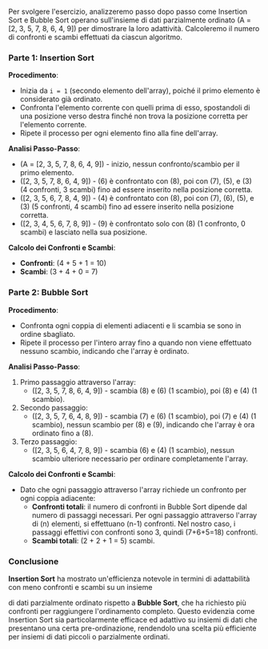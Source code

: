 Per svolgere l'esercizio, analizzeremo passo dopo passo come Insertion Sort e Bubble Sort operano sull'insieme di dati parzialmente ordinato \(A = [2, 3, 5, 7, 8, 6, 4, 9]\) per dimostrare la loro adattività. Calcoleremo il numero di confronti e scambi effettuati da ciascun algoritmo.

### Parte 1: Insertion Sort

**Procedimento**:
- Inizia da `i = 1` (secondo elemento dell'array), poiché il primo elemento è considerato già ordinato.
- Confronta l'elemento corrente con quelli prima di esso, spostandoli di una posizione verso destra finché non trova la posizione corretta per l'elemento corrente.
- Ripete il processo per ogni elemento fino alla fine dell'array.

**Analisi Passo-Passo**:

- \(A = [2, 3, 5, 7, 8, 6, 4, 9]\) - inizio, nessun confronto/scambio per il primo elemento.
- \([2, 3, 5, 7, 8, 6, 4, 9]\) - \(6\) è confrontato con \(8\), poi con \(7\), \(5\), e \(3\) (4 confronti, 3 scambi) fino ad essere inserito nella posizione corretta.
- \([2, 3, 5, 6, 7, 8, 4, 9]\) - \(4\) è confrontato con \(8\), poi con \(7\), \(6\), \(5\), e \(3\) (5 confronti, 4 scambi) fino ad essere inserito nella posizione corretta.
- \([2, 3, 4, 5, 6, 7, 8, 9]\) - \(9\) è confrontato solo con \(8\) (1 confronto, 0 scambi) e lasciato nella sua posizione.

**Calcolo dei Confronti e Scambi**:
- **Confronti**: \(4 + 5 + 1 = 10\)
- **Scambi**: \(3 + 4 + 0 = 7\)

### Parte 2: Bubble Sort

**Procedimento**:
- Confronta ogni coppia di elementi adiacenti e li scambia se sono in ordine sbagliato.
- Ripete il processo per l'intero array fino a quando non viene effettuato nessuno scambio, indicando che l'array è ordinato.

**Analisi Passo-Passo**:

1. Primo passaggio attraverso l'array:
    - \([2, 3, 5, 7, 8, 6, 4, 9]\) - scambia \(8\) e \(6\) (1 scambio), poi \(8\) e \(4\) (1 scambio).
2. Secondo passaggio:
    - \([2, 3, 5, 7, 6, 4, 8, 9]\) - scambia \(7\) e \(6\) (1 scambio), poi \(7\) e \(4\) (1 scambio), nessun scambio per \(8\) e \(9\), indicando che l'array è ora ordinato fino a \(8\).
3. Terzo passaggio:
    - \([2, 3, 5, 6, 4, 7, 8, 9]\) - scambia \(6\) e \(4\) (1 scambio), nessun scambio ulteriore necessario per ordinare completamente l'array.

**Calcolo dei Confronti e Scambi**:
- Dato che ogni passaggio attraverso l'array richiede un confronto per ogni coppia adiacente:
    - **Confronti totali**: il numero di confronti in Bubble Sort dipende dal numero di passaggi necessari. Per ogni passaggio attraverso l'array di \(n\) elementi, si effettuano \(n-1\) confronti. Nel nostro caso, i passaggi effettivi con confronti sono 3, quindi \(7+6+5=18\) confronti.
    - **Scambi totali**: \(2 + 2 + 1 = 5\) scambi.

### Conclusione

**Insertion Sort** ha mostrato un'efficienza notevole in termini di adattabilità con meno confronti e scambi su un insieme

 di dati parzialmente ordinato rispetto a **Bubble Sort**, che ha richiesto più confronti per raggiungere l'ordinamento completo. Questo evidenzia come Insertion Sort sia particolarmente efficace ed adattivo su insiemi di dati che presentano una certa pre-ordinazione, rendendolo una scelta più efficiente per insiemi di dati piccoli o parzialmente ordinati.
